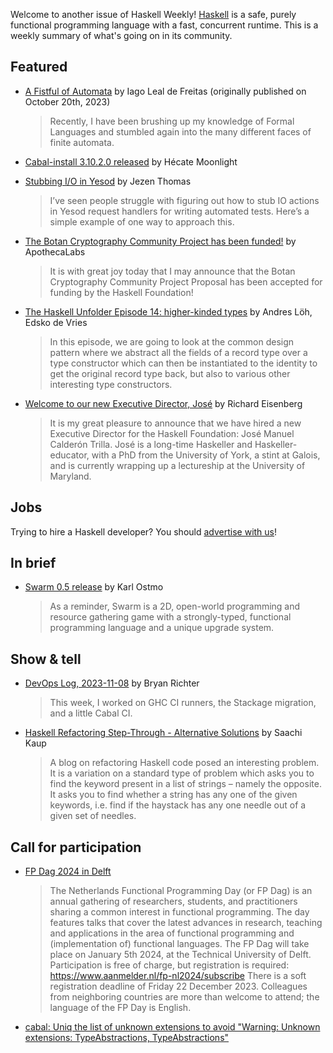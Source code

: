 Welcome to another issue of Haskell Weekly!
[Haskell](https://www.haskell.org) is a safe, purely functional programming language with a fast, concurrent runtime.
This is a weekly summary of what's going on in its community.

## Featured

- [A Fistful of Automata](https://iagoleal.com/posts/automata-monads/) by Iago Leal de Freitas (originally published on October 20th, 2023)
  > Recently, I have been brushing up my knowledge of Formal Languages and stumbled again into the many different faces of finite automata. 
  
- [​Cabal-install 3.10.2.0 released](https://discourse.haskell.org/t/cabal-install-3-10-2-0-released/8009) by Hécate Moonlight

- [Stubbing I/O in Yesod](https://jezenthomas.com/2023/11/stubbing-io-in-yesod/) by Jezen Thomas
  > I’ve seen people struggle with figuring out how to stub IO actions in Yesod request handlers for writing automated tests. Here’s a simple example of one way to approach this.

- [​The Botan Cryptography Community Project has been funded!](https://discourse.haskell.org/t/the-botan-cryptography-community-project-has-been-funded/7989) by ApothecaLabs
  > It is with great joy today that I may announce that the Botan Cryptography Community Project Proposal has been accepted for funding by the Haskell Foundation!
  
- [The Haskell Unfolder Episode 14: higher-kinded types](https://well-typed.com/blog/2023/11/haskell-unfolder-episode-14-higher-kinded-types/) by Andres Löh, Edsko de Vries
  > In this episode, we are going to look at the common design pattern where we abstract all the fields of a record type over a type constructor which can then be instantiated to the identity to get the original record type back, but also to various other interesting type constructors.
  
- [​Welcome to our new Executive Director, José](https://discourse.haskell.org/t/welcome-to-our-new-executive-director-jose/8038) by Richard Eisenberg
  > It is my great pleasure to announce that we have hired a new Executive Director for the Haskell Foundation: José Manuel Calderón Trilla. José is a long-time Haskeller and Haskeller-educator, with a PhD from the University of York, a stint at Galois, and is currently wrapping up a lectureship at the University of Maryland.

## Jobs

Trying to hire a Haskell developer?
You should [advertise with us](https://haskellweekly.news/advertising.html)!

## In brief

- [Swarm 0.5 release](https://swarm-game.github.io/blog/2023-11-02-swarm-0.5-release/) by Karl Ostmo
  > As a reminder, Swarm is a 2D, open-world programming and resource gathering game with a strongly-typed, functional programming language and a unique upgrade system.

## Show & tell

- [DevOps Log, 2023-11-08](https://discourse.haskell.org/t/devops-log-2023-11-08/8034) by Bryan Richter
  > This week, I worked on GHC CI runners, the Stackage migration, and a little Cabal CI.

- [Haskell Refactoring Step-Through - Alternative Solutions](https://medium.com/@saachi.kaup146/haskell-refactor-2-0-66bc7990e256) by Saachi Kaup
  > A blog on refactoring Haskell code posed an interesting problem. It is a variation on a standard type of problem which asks you to find the keyword present in a list of strings – namely the opposite. It asks you to find whether a string has any one of the given keywords, i.e. find if the haystack has any one needle out of a given set of needles.

## Call for participation

- [FP Dag 2024 in Delft](https://www.tudelft.nl/fpday-2024-1)
  > The Netherlands Functional Programming Day (or FP Dag) is an annual gathering of researchers, students, and practitioners sharing a common interest in functional programming. The day features talks that cover the latest advances in research, teaching and applications in the area of functional programming and (implementation of) functional languages. 
  > The FP Dag will take place on January 5th 2024, at the Technical University of Delft. Participation is free of charge, but registration is required: https://www.aanmelder.nl/fp-nl2024/subscribe
  > There is a soft registration deadline of Friday 22 December 2023. Colleagues from neighboring countries are more than welcome to attend; the language of the FP Day is English.

- [cabal: Uniq the list of unknown extensions to avoid "Warning: Unknown extensions: TypeAbstractions, TypeAbstractions"](https://github.com/haskell/cabal/issues/9395)
